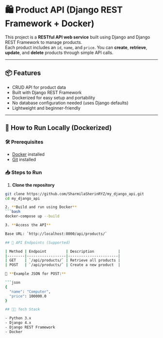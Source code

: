 # 🛍️ Product API (Django REST Framework + Docker)

This project is a **RESTful API web service** built using Django and Django REST Framework to manage products.  
Each product includes an `id`, `name`, and `price`. You can **create**, **retrieve**, **update**, and **delete** products through simple API calls.

---

## 📦 Features

- CRUD API for product data
- Built with Django REST Framework
- Dockerized for easy setup and portability
- No database configuration needed (uses Django defaults)
- Lightweight and beginner-friendly

---

## 🚀 How to Run Locally (Dockerized)

### 🛠️ Prerequisites

- [Docker](https://www.docker.com/) installed
- [Git](https://git-scm.com/) installed

### 📥 Steps to Run

1. **Clone the repository**
```bash
git clone https://github.com/SharmilaSherinRYZ/my_django_api.git
cd my_django_api

2. **Build and run using Docker**
```bash
docker-compose up --build

3. **Access the API**

Base URL: `http://localhost:8000/api/products/`

## 🔄 API Endpoints (Supported)

| Method | Endpoint         | Description           |
|--------|------------------|-----------------------|
| GET    | `/api/products/` | Retrieve all products |
| POST   | `/api/products/` | Create a new product  |

📌 **Example JSON for POST:**

```json
{
  "name": "Computer",
  "price": 100000.0
}

## 👨‍💻 Tech Stack

- Python 3.x  
- Django 4.x  
- Django REST Framework  
- Docker

